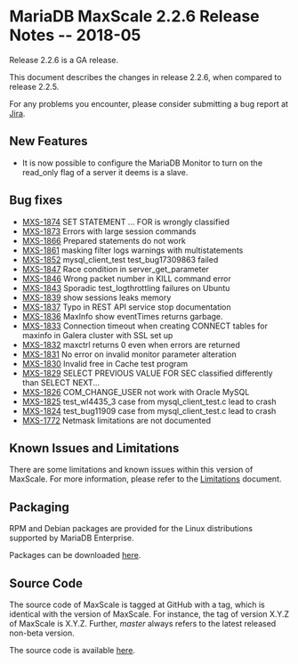 # MariaDB MaxScale 2.2.6 Release Notes -- 2018-05

Release 2.2.6 is a GA release.

This document describes the changes in release 2.2.6, when compared to
release 2.2.5.

For any problems you encounter, please consider submitting a bug
report at [Jira](https://jira.mariadb.org).

## New Features

* It is now possible to configure the MariaDB Monitor to turn
  on the read_only flag of a server it deems is a slave.

## Bug fixes

* [MXS-1874](https://jira.mariadb.org/browse/MXS-1874) SET STATEMENT ... FOR is wrongly classified
* [MXS-1873](https://jira.mariadb.org/browse/MXS-1873) Errors with large session commands
* [MXS-1866](https://jira.mariadb.org/browse/MXS-1866) Prepared statements do not work
* [MXS-1861](https://jira.mariadb.org/browse/MXS-1861) masking filter logs warnings with multistatements
* [MXS-1852](https://jira.mariadb.org/browse/MXS-1852) mysql_client_test test_bug17309863 failed
* [MXS-1847](https://jira.mariadb.org/browse/MXS-1847) Race condition in server_get_parameter
* [MXS-1846](https://jira.mariadb.org/browse/MXS-1846) Wrong packet number in KILL command error
* [MXS-1843](https://jira.mariadb.org/browse/MXS-1843) Sporadic test_logthrottling failures on Ubuntu
* [MXS-1839](https://jira.mariadb.org/browse/MXS-1839) show sessions leaks memory
* [MXS-1837](https://jira.mariadb.org/browse/MXS-1837) Typo in REST API service stop documentation
* [MXS-1836](https://jira.mariadb.org/browse/MXS-1836) MaxInfo show eventTimes returns garbage.
* [MXS-1833](https://jira.mariadb.org/browse/MXS-1833) Connection timeout when creating CONNECT tables for maxinfo in Galera cluster with SSL set up
* [MXS-1832](https://jira.mariadb.org/browse/MXS-1832) maxctrl returns 0 even when errors are returned
* [MXS-1831](https://jira.mariadb.org/browse/MXS-1831) No error on invalid monitor parameter alteration
* [MXS-1830](https://jira.mariadb.org/browse/MXS-1830) Invalid free in Cache test program
* [MXS-1829](https://jira.mariadb.org/browse/MXS-1829) SELECT PREVIOUS VALUE FOR SEC classified differently than SELECT NEXT...
* [MXS-1826](https://jira.mariadb.org/browse/MXS-1826) COM_CHANGE_USER not work with Oracle MySQL
* [MXS-1825](https://jira.mariadb.org/browse/MXS-1825) test_wl4435_3 case from mysql_client_test.c lead to crash
* [MXS-1824](https://jira.mariadb.org/browse/MXS-1824) test_bug11909 case from mysql_client_test.c lead to crash
* [MXS-1772](https://jira.mariadb.org/browse/MXS-1772) Netmask limitations are not documented

## Known Issues and Limitations

There are some limitations and known issues within this version of MaxScale.
For more information, please refer to the [Limitations](../About/Limitations.md) document.

## Packaging

RPM and Debian packages are provided for the Linux distributions supported
by MariaDB Enterprise.

Packages can be downloaded [here](https://mariadb.com/downloads/mariadb-tx/maxscale).

## Source Code

The source code of MaxScale is tagged at GitHub with a tag, which is identical
with the version of MaxScale. For instance, the tag of version X.Y.Z of MaxScale
is X.Y.Z. Further, *master* always refers to the latest released non-beta version.

The source code is available [here](https://github.com/mariadb-corporation/MaxScale).
